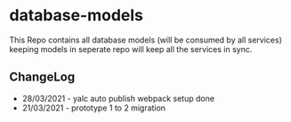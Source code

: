 # database-models

This Repo contains all database models (will be consumed by all services) keeping models in seperate repo will keep all the services in sync.

## ChangeLog

<!-- add changeLog atop -->

-   28/03/2021 - yalc auto publish webpack setup done
-   21/03/2021 - prototype 1 to 2 migration
